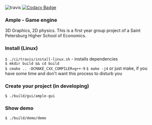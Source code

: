 ![travis](https://travis-ci.com/Glebanister/ample.svg?branch=master) [![Codacy Badge](https://api.codacy.com/project/badge/Grade/bfb66781f2fc499ca6bbad09ed5d43c6)](https://app.codacy.com/manual/Glebanister/ample?utm_source=github.com&utm_medium=referral&utm_content=Glebanister/ample&utm_campaign=Badge_Grade_Dashboard)

### Ample - Game engine
3D Graphics, 2D physics.
This is a first year group project of a Saint Petersburg Higher School of Economics.

### Install (Linux)

`$ ./ci/travis/install-linux.sh`  - installs dependencies \
`$ mkdir build && cd build` \
`$ cmake .. -DCMAKE_CXX_COMPILER=g++-9`
`$ make -j4` or just make, if you have some time and don't want this process to disturb you


### Create your project (in developing)

`$ ./build/gui/ample-gui`


### Show demo

`$ ./build/demo/demo`
